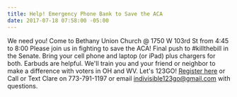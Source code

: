 ```yaml
---
title: Help! Emergency Phone Bank to Save the ACA
date: 2017-07-18 07:58:00 -05:00
---
```


We need you! Come to Bethany Union Church @ 1750 W 103rd St from 4:45 to 8:00
Please join us in fighting to save the ACA! Final push to #killthebill in the Senate. Bring your cell phone and laptop (or iPad) plus chargers for both. Earbuds are helpful. We'll train you and your friend or neighbor to make a difference with voters in OH and WV. Let's 123GO!  [Register here](https://www.facebook.com/events/894550520699168/?acontext=%7B%22ref%22%3A%224%22%2C%22feed_story_type%22%3A%22308%22%2C%22action_history%22%3A%22null%22%7D) or Call or Text Clare on 773-791-1197 or email indivisible123go@gmail.com with questions.